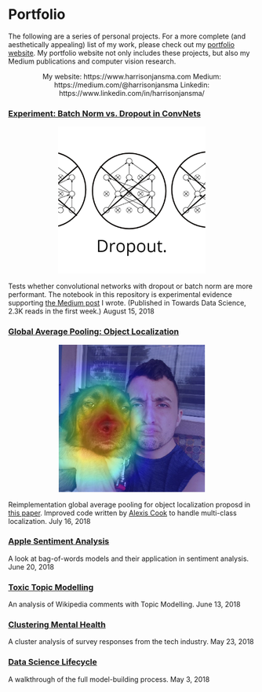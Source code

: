 # Portfolio

The following are a series of personal projects. For a more complete (and aesthetically appealing) list of my work, please check out my <a href="https://www.harrisonjansma.com">portfolio website</a>. My portfolio website not only includes these projects, but also my Medium publications and computer vision research.

<p align="center">
  My website: https://www.harrisonjansma.com
  Medium: https://medium.com/@harrisonjansma
  Linkedin: https://www.linkedin.com/in/harrisonjansma/
  </p>

### [Experiment: Batch Norm vs. Dropout in ConvNets](https://github.com/harrisonjansma/Portfolio/blob/master/Experiment-BatchNorm-vs-Dropout/08-12-18%20Batch%20Norm%20vs%20Dropout.ipynb)
<p align="center">
<img src="images/dropout.png" height=300 width=300></p>
Tests whether convolutional networks with dropout or batch norm are more performant. The notebook in this repository is experimental evidence supporting <a href="https://towardsdatascience.com/dont-use-dropout-in-convolutional-networks-81486c823c16">the Medium post</a> I wrote. (Published in Towards Data Science, 2.3K reads in the first week.) 
August 15, 2018

### [Global Average Pooling: Object Localization](http://www.harrisonjansma.com/GAP.html)
<p align="center">
<img src="images/hucklecover2.png" height=300 width=300></p>
Reimplementation global average pooling for object localization proposd in <a href="http://cnnlocalization.csail.mit.edu/Zhou_Learning_Deep_Features_CVPR_2016_paper.pdf">this paper</a>. Improved code written by <a href="https://alexisbcook.github.io/2017/global-average-pooling-layers-for-object-localization/">Alexis Cook</a> to handle multi-class localization.
July 16, 2018

### [Apple Sentiment Analysis](http://www.harrisonjansma.com/apple.html)
A look at bag-of-words models and their application in sentiment analysis.
June 20, 2018

### [Toxic Topic Modelling](http://www.harrisonjansma.com/toxic.html)
An analysis of Wikipedia comments with Topic Modelling.
June 13, 2018

### [Clustering Mental Health](http://www.harrisonjansma.com/Clustering.html)
A cluster analysis of survey responses from the tech industry.
May 23, 2018

### [Data Science Lifecycle](http://www.harrisonjansma.com/Titanic.html)
A walkthrough of the full model-building process.
May 3, 2018

